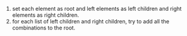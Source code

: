 1. set each element as root and left elements as left children and right elements as right children.
2. for each list of left children and right children, try to add all the combinations to the root.